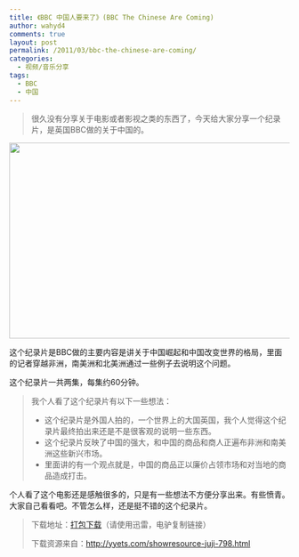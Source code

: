 ```yaml
---
title: 《BBC 中国人要来了》(BBC The Chinese Are Coming)
author: wahyd4
comments: true
layout: post
permalink: /2011/03/bbc-the-chinese-are-coming/
categories:
  - 视频/音乐分享
tags:
  - BBC
  - 中国
---
```

> 很久没有分享关于电影或者影视之类的东西了，今天给大家分享一个纪录片，是英国BBC做的关于中国的。

[<img class="aligncenter size-full wp-image-1576" title="11022510472e32b046e54ce959_conew1" src="/images/2011/03/11022510472e32b046e54ce959_conew1.jpg" alt="" width="624" height="352" />][1]

这个纪录片是BBC做的主要内容是讲关于中国崛起和中国改变世界的格局，里面的记者穿越非洲，南美洲和北美洲通过一些例子去说明这个问题。

这个纪录片一共两集，每集约60分钟。

> 我个人看了这个纪录片有以下一些想法：
> 
> *   这个纪录片是外国人拍的，一个世界上的大国英国，我个人觉得这个纪录片最终拍出来还是不是很客观的说明一些东西。
> *   这个纪录片反映了中国的强大，和中国的商品和商人正遍布非洲和南美洲这些新兴市场。
> *   里面讲的有一个观点就是，中国的商品正以廉价占领市场和对当地的商品造成打击。

个人看了这个电影还是感触很多的，只是有一些想法不方便分享出来。有些愤青。大家自己看看吧。不管怎么样，还是挺不错的这个纪录片。

> 下载地址：<a href="magnet:?xt=urn:btih:O6RFFS6ZZM7QBHXF45RAJUAQHFAQDT7A&tr.0=http://tracker.openbittorrent.com/announce&tr.1=udp://tracker.openbittorrent.com:80/announce&tr.2=http://tracker.thepiratebay.org/announce&tr.3=http://tracker.publicbt.com/announce" target="_blank">打包下载</a>（请使用迅雷，电驴复制链接）
> 
> 下载资源来自：<http://yyets.com/showresource-juji-798.html>

 [1]: /images/2011/03/11022510472e32b046e54ce959_conew1.jpg
